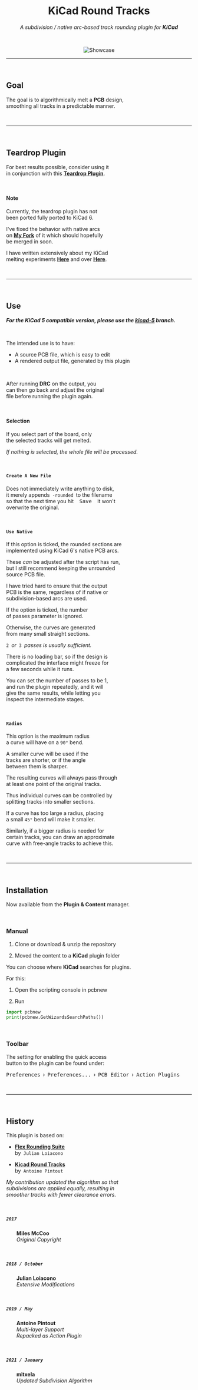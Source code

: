 
<div align = center>

# KiCad Round Tracks

*A subdivision / native arc-based track rounding plugin for* ***KiCad***

<br>

![Showcase]

---

<br>

</div>

## Goal

The goal is to algorithmically melt a **PCB** design, <br>
smoothing all tracks in a predictable manner. 

<br>

---

<br>

## Teardrop Plugin

For best results possible, consider using it<br>
in conjunction with this **[Teardrop Plugin]**.

<br>

#### Note

Currently, the teardrop plugin has not <br>
been ported fully ported to KiCad 6.

I've fixed the behavior with native arcs <br>
on **[My Fork][Mitxela Teardrop]** of it which should hopefully <br>
be merged in soon.

I have written extensively about my KiCad <br>
melting experiments **[Here][Melting A]** and over **[Here][Melting B]**.

<br>

---

<br>

## Use

***For the KiCad 5 compatible version, please use the [kicad-5] branch.***

<br>

The intended use is to have:

- A source PCB file, which is easy to edit
- A rendered output file, generated by this plugin

<br>

After running **DRC** on the output, you <br>
can then go back and adjust the original <br>
file before running the plugin again.

<br>

#### Selection

If you select part of the board, only <br>
the selected tracks will get melted.

*If nothing is selected, the whole file will be processed.*

<br>

#### `Create A New File`

Does not immediately write anything to disk, <br>
it merely appends `-rounded` to the filename <br>
so that the next time you hit <kbd> Save </kbd> it won't <br>
overwrite the original.

<br>

#### `Use Native`

If this option is ticked, the rounded sections are <br>
implemented using KiCad 6's native PCB arcs.

These _can_ be adjusted after the script has run, <br>
but I still recommend keeping the unrounded <br>
source PCB file.

I have tried hard to ensure that the output <br>
PCB is the same, regardless of if native or <br>
subdivision-based arcs are used.

If the option is ticked, the number <br>
of passes parameter is ignored.

Otherwise, the curves are generated<br>
from many small straight sections.

`2` *or* `3` *passes is usually sufficient.*

There is no loading bar, so if the design is <br>
complicated the interface might freeze for <br>
a few seconds while it runs.

You can set the number of passes to be 1, <br>
and run the plugin repeatedly, and it will <br>
give the same results, while letting you <br>
inspect the intermediate stages.

<br>

#### `Radius`

This option is the maximum radius <br>
a curve will have on a `90°` bend.

A smaller curve will be used if the <br>
tracks are shorter, or if the angle <br>
between them is sharper.

The resulting curves will always pass through <br>
at least one point of the original tracks.

Thus individual curves can be controlled by <br>
splitting tracks into smaller sections.

If a curve has too large a radius, placing <br>
a small `45°` bend will make it smaller.

Similarly, if a bigger radius is needed for <br>
certain tracks, you can draw an approximate <br>
curve with free-angle tracks to achieve this.

<br>

---

<br>

## Installation

Now available from the **Plugin & Content** manager.

<br>

### Manual

1. Clone or download & unzip the repository

2. Moved the content to a **KiCad** plugin folder

  You can choose where **KiCad** searches for plugins.
  
  For this:
  
  1. Open the scripting console in pcbnew
  
  2. Run
  
  ```python
  import pcbnew
  print(pcbnew.GetWizardsSearchPaths())
  ```

<br>

### Toolbar

The setting for enabling the quick access <br>
button to the plugin can be found under:

<kbd>Preferences</kbd> › <kbd>Preferences...</kbd> › <kbd>PCB Editor</kbd> › <kbd>Action Plugins</kbd>

<br>

---

<br>

## History

This plugin is based on:

- **[Flex Rounding Suite]** <br>
  by `Julian Loiacono` 

- **[Kicad Round Tracks]** <br>
  by `Antoine Pintout`

*My contribution updated the algorithm so that* <br>
*subdivisions are applied equally, resulting in* <br>
*smoother tracks with fewer clearance errors.*

<br>

##### `2017`

  **Miles McCoo** <br>
  *Original Copyright*

<br>

##### `2018 / October`

  **Julian Loiacono** <br>
  *Extensive Modifications*

<br>

##### `2019 / May`

  **Antoine Pintout** <br>
  *Multi-layer Support* <br>
  *Repacked as Action Plugin*

<br>

##### `2021 / January`

  **mitxela** <br>
  *Updated Subdivision Algorithm*


<!----------------------------------------------------------------------------->

[Showcase]: https://mitxela.com/img/uploads/sw/kicad/example.png

[Mitxela Teardrop]: https://github.com/mitxela/kicad-teardrops/tree/mitxela/V6.0
[Teardrop Plugin]: https://github.com/NilujePerchut/kicad_scripts

[Melting B]: https://mitxela.com/projects/melting_kicad_2
[Melting A]: https://mitxela.com/projects/melting_kicad

[Flex Rounding Suite]: https://github.com/jcloiacon/flexRoundingSuite
[KiCad Round Tracks]: https://github.com/stimulu/kicad-round-tracks

[kicad-5]: https://github.com/mitxela/kicad-round-tracks/tree/kicad-5

